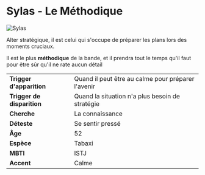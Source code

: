 # Sylas - Le Méthodique
![Sylas](../../_images/LeMéthodique.png)

Alter stratégique, il est celui qui s'occupe de préparer les plans lors des moments cruciaux.

Il est le plus **méthodique** de la bande, et il prendra tout le temps qu'il faut pour être sûr qu'il ne rate aucun détail

| | |
| - | - |
| **Trigger d'apparition** | Quand il peut être au calme pour préparer l'avenir |
| **Trigger de disparition** | Quand la situation n'a plus besoin de stratégie |
| **Cherche** | La connaissance |
| **Déteste** | Se sentir pressé |
| **Âge** | 52 |
| **Espèce** | Tabaxi |
| **MBTI** | ISTJ |
| **Accent** | Calme |